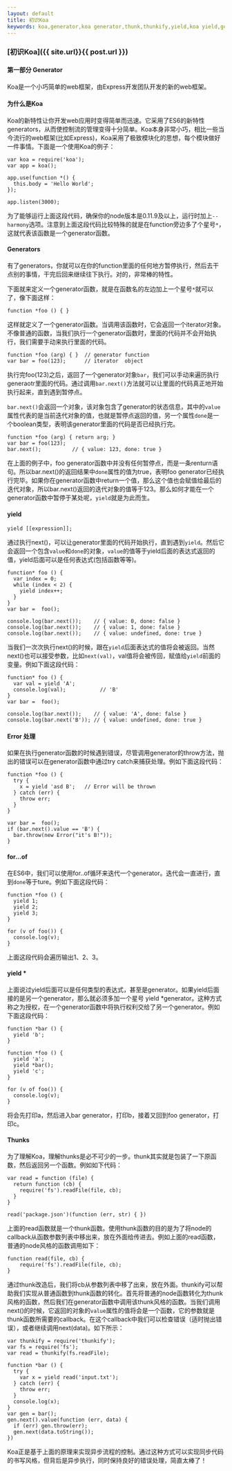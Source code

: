 ```yaml
---
layout: default
title: 初识Koa
keywords: koa,generator,koa generator,thunk,thunkify,yield,koa yield,generator yield,koa thunk,koa原理
---
```


### [初识Koa]({{ site.url}}{{ post.url }})

#### 第一部分 Generator

Koa是一个小巧简单的web框架，由Express开发团队开发的新的web框架。

#### 为什么是Koa

Koa的新特性让你开发web应用时变得简单而迅速。它采用了ES6的新特性generators，从而使控制流的管理变得十分简单。Koa本身非常小巧，相比一些当今流行的web框架(比如Express)，Koa采用了极致模块化的思想，每个模块做好一件事情。下面是一个使用Koa的例子：


    var koa = require('koa');
    var app = koa();

    app.use(function *() {
      this.body = 'Hello World';
    });

    app.listen(3000);

<!--more-->

为了能够运行上面这段代码，确保你的node版本是0.11.9及以上，运行时加上`--harmony`选项。注意到上面这段代码比较特殊的就是在function旁边多了个星号`*`，这就代表该函数是一个generator函数。

#### Generators

有了generators，你就可以在你的function里面的任何地方暂停执行，然后去干点别的事情，干完后回来继续往下执行。对的，非常棒的特性。

下面就来定义一个generator函数，就是在函数名的左边加上一个星号`*`就可以了，像下面这样：


    function *foo () { }


这样就定义了一个generator函数。当调用该函数时，它会返回一个iterator对象。不像普通的函数，当我们执行一个generator函数时，里面的代码并不会开始执行，我们需要手动来执行里面的代码。


    function *foo (arg) { }  // generator function
    var bar = foo(123);      // iterator  object

执行完foo(123)之后，返回了一个generator对象`bar`，我们可以手动来遍历执行generaotr里面的代码。通过调用`bar.next()`方法就可以让里面的代码真正地开始执行起来，直到遇到暂停点。

`bar.next()`会返回一个对象，该对象包含了generator的状态信息，其中的`value`属性代表的是当前迭代对象的值，也就是暂停点返回的值，另一个属性`done`是一个boolean类型，表明该generator里面的代码是否已经执行完。


    function *foo (arg) { return arg; }
    var bar = foo(123);
    bar.next();          // { value: 123, done: true }

在上面的例子中，foo generator函数中并没有任何暂停点，而是一条renturn语句。所以bar.next()的返回结果中`done`属性的值为true，表明foo generator已经执行完毕。如果你在generator函数中return一个值，那么这个值也会赋值给最后的迭代对象，所以bar.next()返回的迭代对象的值等于123。那么如何才能在一个generator函数中暂停于某处呢，`yield`就是为此而生。

#### yield


    yield [[expression]];


通过执行next()，可以让generator里面的代码开始执行，直到遇到`yield`。然后它会返回一个包含`value`和`done`的对象，`value`的值等于yield后面的表达式返回的值，yield后面可以是任何表达式(包括函数等等)。


    function* foo () {
      var index = 0;
      while (index < 2) {
        yield index++;
      }
    }
    var bar =  foo();

    console.log(bar.next());    // { value: 0, done: false }
    console.log(bar.next());    // { value: 1, done: false }
    console.log(bar.next());    // { value: undefined, done: true }


当我们一次次执行next()的时候，跟在`yield`后面表达式的值将会被返回。当然next()也可以接受参数，比如`next(val)`，val值将会被传回，赋值给`yield`前面的变量。例如下面这段代码：


    function* foo () {
      var val = yield 'A';
      console.log(val);           // 'B'
    }
    var bar =  foo();

    console.log(bar.next());    // { value: 'A', done: false }
    console.log(bar.next('B')); // { value: undefined, done: true }

#### Error 处理

如果在执行generator函数的时候遇到错误，尽管调用generator的throw方法，抛出的错误可以在generator函数中通过try catch来捕获处理。例如下面这段代码：

    function *foo () {
      try {
        x = yield 'asd B';   // Error will be thrown
      } catch (err) {
        throw err;
      }
    }

    var bar =  foo();
    if (bar.next().value == 'B') {
      bar.throw(new Error("it's B!"));
    }

#### for...of

在ES6中，我们可以使用for..of循环来迭代一个generator。迭代会一直进行，直到`done`等于ture。例如下面这段代码：

    function *foo () {
      yield 1;
      yield 2;
      yield 3;
    }

    for (v of foo()) {
      console.log(v);
    }

上面这段代码会遍历输出1、2、3。

#### yield *

上面说过yield后面可以是任何类型的表达式，甚至是generator。如果yield后面接的是另一个generator，那么就必须多加一个星号 yield *generator。这种方式称之为授权，在一个generator函数中将执行权利交给了另一个generator。例如下面这段代码：

    function *bar () {
      yield 'b';
    }

    function *foo () {
      yield 'a';
      yield *bar();
      yield 'c';
    }

    for (v of foo()) {
      console.log(v);
    }

将会先打印a，然后进入bar generator，打印b，接着又回到foo generator，打印c。

#### Thunks

为了理解Koa，理解thunks是必不可少的一步。thunk其实就是包装了一下原函数，然后返回另一个函数。例如如下代码：

    var read = function (file) {
      return function (cb) {
        require('fs').readFile(file, cb);
      }
    }

    read('package.json')(function (err, str) { })

上面的read函数就是一个thunk函数。使用thunk函数的目的是为了将node的callback从函数参数列表中移出来，放在外面给传进去。例如上面的read函数，普通的node风格的函数调用如下：

    function read(file, cb) {
        require('fs').readFile(file, cb);
    }

通过thunk改造后，我们将cb从参数列表中移了出来，放在外面。thunkify可以帮助我们实现从普通函数到thunk函数的转化。首先将普通的node函数转化为thunk风格的函数，然后我们在generator函数中调用该thunk风格的函数。当我们调用next()的时候，它返回的对象的`value`属性的值将会是一个函数，它的参数就是thunk函数所需要的callback。在这个callback中我们可以检查错误（适时抛出错误），或者继续调用next(data)。如下所示：

    var thunkify = require('thunkify');
    var fs = require('fs');
    var read = thunkify(fs.readFile);

    function *bar () {
      try {
        var x = yield read('input.txt');
      } catch (err) {
        throw err;
      }
      console.log(x);
    }
    var gen = bar();
    gen.next().value(function (err, data) {
      if (err) gen.throw(err);
      gen.next(data.toString());
    })

Koa正是基于上面的原理来实现异步流程的控制。通过这种方式可以实现同步代码的书写风格，但背后是异步执行，同时保持良好的错误处理，简直太棒了！
